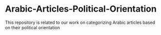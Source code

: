 # Arabic-Articles-Political-Orientation
This repository is related to our work on categorizing Arabic articles based on their political orientation
